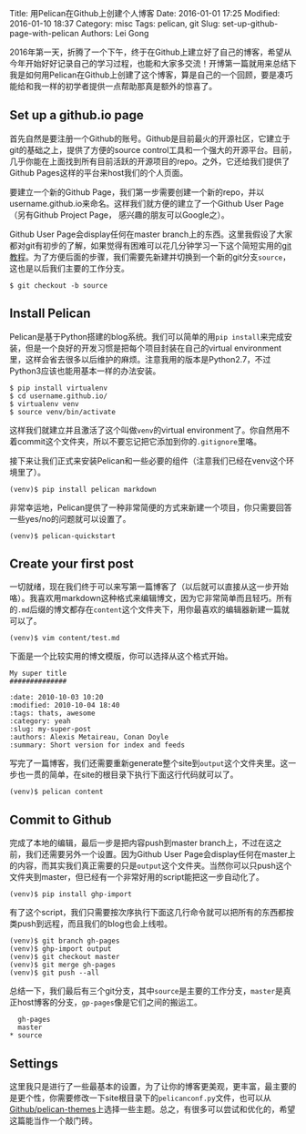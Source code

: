 Title: 用Pelican在Github上创建个人博客
Date: 2016-01-01 17:25
Modified: 2016-01-10 18:37
Category: misc
Tags: pelican, git
Slug: set-up-github-page-with-pelican
Authors: Lei Gong

2016年第一天，折腾了一个下午，终于在Github上建立好了自己的博客，希望从今年开始好好记录自己的学习过程，也能和大家多交流！开博第一篇就用来总结下我是如何用Pelican在Github上创建了这个博客，算是自己的一个回顾，要是凑巧能给和我一样的初学者提供一点帮助那真是额外的惊喜了。

## Set up a github.io page

首先自然是要注册一个Github的账号。Github是目前最火的开源社区，它建立于git的基础之上，提供了方便的source control工具和一个强大的开源平台。目前，几乎你能在上面找到所有目前活跃的开源项目的repo。之外，它还给我们提供了Github Pages这样的平台来host我们的个人页面。

要建立一个新的Github Page，我们第一步需要创建一个新的repo，并以username.github.io来命名。这样我们就方便的建立了一个Github User Page（另有Github Project Page， 感兴趣的朋友可以Google之）。

Github User Page会display任何在master branch上的东西。这里我假设了大家都对git有初步的了解，如果觉得有困难可以花几分钟学习一下这个简短实用的[git教程](https://try.github.io/levels/1/challenges/1)。为了方便后面的步骤，我们需要先新建并切换到一个新的git分支`source`，这也是以后我们主要的工作分支。

```
$ git checkout -b source
```

## Install Pelican

Pelican是基于Python搭建的blog系统。我们可以简单的用`pip install`来完成安装，但是一个良好的开发习惯是把每个项目封装在自己的virtual environment里，这样会省去很多以后维护的麻烦。注意我用的版本是Python2.7，不过Python3应该也能用基本一样的办法安装。

```
$ pip install virtualenv
$ cd username.github.io/
$ virtualenv venv
$ source venv/bin/activate
```

这样我们就建立并且激活了这个叫做`venv`的virtual environment了。你自然用不着commit这个文件夹，所以不要忘记把它添加到你的`.gitignore`里咯。

接下来让我们正式来安装Pelican和一些必要的组件（注意我们已经在venv这个环境里了）。

```
(venv)$ pip install pelican markdown
```

非常幸运地，Pelican提供了一种非常简便的方式来新建一个项目，你只需要回答一些yes/no的问题就可以设置了。

```
(venv)$ pelican-quickstart
```

## Create your first post

一切就绪，现在我们终于可以来写第一篇博客了（以后就可以直接从这一步开始咯）。我喜欢用markdown这种格式来编辑博文，因为它非常简单而且轻巧。所有的`.md`后缀的博文都存在`content`这个文件夹下，用你最喜欢的编辑器新建一篇就可以了。

```
(venv)$ vim content/test.md
```

下面是一个比较实用的博文模版，你可以选择从这个格式开始。

```
My super title
##############

:date: 2010-10-03 10:20
:modified: 2010-10-04 18:40
:tags: thats, awesome
:category: yeah
:slug: my-super-post
:authors: Alexis Metaireau, Conan Doyle
:summary: Short version for index and feeds
```

写完了一篇博客，我们还需要重新generate整个site到`output`这个文件夹里。这一步也一贯的简单，在site的根目录下执行下面这行代码就可以了。

```
(venv)$ pelican content
```

## Commit to Github

完成了本地的编辑，最后一步是把内容push到master branch上，不过在这之前，我们还需要另外一个设置。因为Github User Page会display任何在master上的内容，而其实我们真正需要的只是`output`这个文件夹。当然你可以只push这个文件夹到master，但已经有一个非常好用的script能把这一步自动化了。

```
(venv)$ pip install ghp-import
```

有了这个script，我们只需要按次序执行下面这几行命令就可以把所有的东西都按类push到远程，而且我们的blog也会上线啦。

```
(venv)$ git branch gh-pages
(venv)$ ghp-import output
(venv)$ git checkout master
(venv)$ git merge gh-pages
(venv)$ git push --all
```

总结一下，我们最后有三个git分支，其中`source`是主要的工作分支，`master`是真正host博客的分支，`gp-pages`像是它们之间的搬运工。

```
  gh-pages
  master
* source
```

## Settings

这里我只是进行了一些最基本的设置，为了让你的博客更美观，更丰富，最主要的是更个性，你需要修改一下site根目录下的`pelicanconf.py`文件，也可以从[Github/pelican-themes](https://github.com/farseerfc/pelican-themes)上选择一些主题。总之，有很多可以尝试和优化的，希望这篇能当作一个敲门砖。
